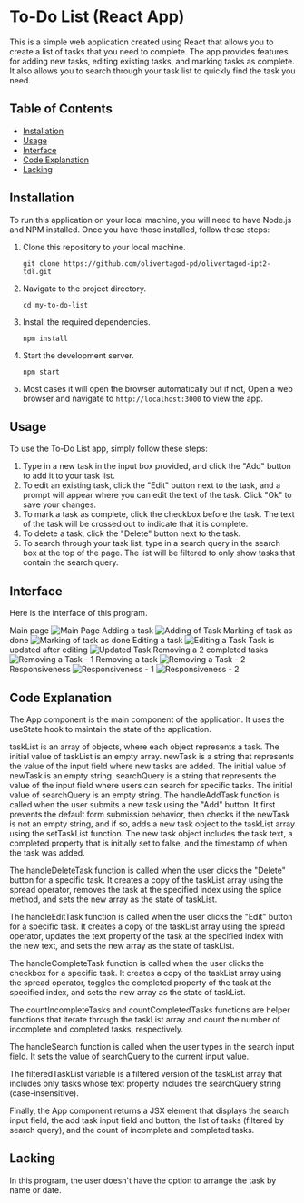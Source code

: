 # To-Do List (React App)

This is a simple web application created using React that allows you to create a list of tasks that you need to complete. The app provides features for adding new tasks, editing existing tasks, and marking tasks as complete. It also allows you to search through your task list to quickly find the task you need.

## Table of Contents

- [Installation](#installation)
- [Usage](#usage)
- [Interface](#interface)
- [Code Explanation](#code-explanation)
- [Lacking](#lacking)

## Installation

To run this application on your local machine, you will need to have Node.js and NPM installed. Once you have those installed, follow these steps:

1. Clone this repository to your local machine.
   ```
   git clone https://github.com/olivertagod-pd/olivertagod-ipt2-tdl.git
   ```
2. Navigate to the project directory.
   ```
   cd my-to-do-list
   ```
3. Install the required dependencies.
   ```
   npm install
   ```
4. Start the development server.
   ```
   npm start
   ```
5. Most cases it will open the browser automatically but if not, Open a web browser and navigate to `http://localhost:3000` to view the app.

## Usage

To use the To-Do List app, simply follow these steps:

1. Type in a new task in the input box provided, and click the "Add" button to add it to your task list.
2. To edit an existing task, click the "Edit" button next to the task, and a prompt will appear where you can edit the text of the task. Click "Ok" to save your changes.
3. To mark a task as complete, click the checkbox before the task. The text of the task will be crossed out to indicate that it is complete.
4. To delete a task, click the "Delete" button next to the task.
5. To search through your task list, type in a search query in the search box at the top of the page. The list will be filtered to only show tasks that contain the search query.

## Interface

Here is the interface of this program.

Main page
![Main Page](https://user-images.githubusercontent.com/132123440/235561262-407c6097-f1ee-4f23-93fc-79ea386e50a8.PNG)
Adding a task
![Adding of Task](https://user-images.githubusercontent.com/132123440/235561266-fd08fc3f-7223-44e8-8424-113066854f18.PNG)
Marking of task as done
![Marking of task as done](https://user-images.githubusercontent.com/132123440/235561270-703ad46f-c456-4371-8887-700a21e268af.PNG)
Editing a task
![Editing a Task](https://user-images.githubusercontent.com/132123440/235561272-f1edf13c-a556-471b-9f39-d41b9a5b1623.PNG)
Task is updated after editing
![Updated Task](https://user-images.githubusercontent.com/132123440/235561274-22089be0-d71f-4084-9fcd-8d8975e22334.PNG)
Removing a 2 completed tasks
![Removing a Task - 1](https://user-images.githubusercontent.com/132123440/235561276-4de46a3f-9138-431f-bf3d-ef48ccf62948.PNG)
Removing a task
![Removing a Task - 2](https://user-images.githubusercontent.com/132123440/235561250-94f85387-6a40-46a4-88ba-0d2e8b04038c.PNG)
Responsiveness
![Responsiveness - 1](https://user-images.githubusercontent.com/132123440/235561253-80e9576b-d0c3-4d38-97b3-d0b6fc564763.PNG)
![Responsiveness - 2](https://user-images.githubusercontent.com/132123440/235561255-dc4a6f79-cabb-4693-b3ab-426c57ec14e3.PNG)

## Code Explanation
The App component is the main component of the application. It uses the useState hook to maintain the state of the application.

taskList is an array of objects, where each object represents a task. The initial value of taskList is an empty array.
newTask is a string that represents the value of the input field where new tasks are added. The initial value of newTask is an empty string.
searchQuery is a string that represents the value of the input field where users can search for specific tasks. The initial value of searchQuery is an empty string.
The handleAddTask function is called when the user submits a new task using the "Add" button. It first prevents the default form submission behavior, then checks if the newTask is not an empty string, and if so, adds a new task object to the taskList array using the setTaskList function. The new task object includes the task text, a completed property that is initially set to false, and the timestamp of when the task was added.

The handleDeleteTask function is called when the user clicks the "Delete" button for a specific task. It creates a copy of the taskList array using the spread operator, removes the task at the specified index using the splice method, and sets the new array as the state of taskList.

The handleEditTask function is called when the user clicks the "Edit" button for a specific task. It creates a copy of the taskList array using the spread operator, updates the text property of the task at the specified index with the new text, and sets the new array as the state of taskList.

The handleCompleteTask function is called when the user clicks the checkbox for a specific task. It creates a copy of the taskList array using the spread operator, toggles the completed property of the task at the specified index, and sets the new array as the state of taskList.

The countIncompleteTasks and countCompletedTasks functions are helper functions that iterate through the taskList array and count the number of incomplete and completed tasks, respectively.

The handleSearch function is called when the user types in the search input field. It sets the value of searchQuery to the current input value.

The filteredTaskList variable is a filtered version of the taskList array that includes only tasks whose text property includes the searchQuery string (case-insensitive).

Finally, the App component returns a JSX element that displays the search input field, the add task input field and button, the list of tasks (filtered by search query), and the count of incomplete and completed tasks.

## Lacking

In this program, the user doesn't have the option to arrange the task by name or date.

